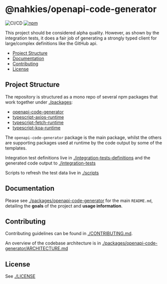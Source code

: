 # @nahkies/openapi-code-generator
![CI/CD](https://github.com/mnahkies/openapi-code-generator/actions/workflows/ci.yml/badge.svg)
[![npm](https://img.shields.io/npm/v/@nahkies/openapi-code-generator.svg)](https://www.npmjs.com/package/@nahkies/openapi-code-generator)

This project should be considered alpha quality. However, as shown by the integration tests, it does a fair job of 
generating a strongly typed client for large/complex definitions like the GitHub api.

<!-- toc -->

- [Project Structure](#project-structure)
- [Documentation](#documentation)
- [Contributing](#contributing)
- [License](#license)

<!-- tocstop -->

## Project Structure
The repository is structured as a mono repo of several npm packages that work together under [./packages](./packages):
- [openapi-code-generator](./packages/openapi-code-generator)
- [typescript-axios-runtime](./packages/typescript-axios-runtime)
- [typescript-fetch-runtime](./packages/typescript-fetch-runtime)
- [typescript-koa-runtime](./packages/typescript-koa-runtime)

The `openapi-code-generator` package is the main package, whilst the others are supporting packages used at runtime by
the code output by some of the templates.

Integration test definitions live in [./integration-tests-definitions](./integration-tests-definitions) and the generated
code output to [./integration-tests](./integration-tests)

Scripts to refresh the test data live in [./scripts](./scripts)

## Documentation
Please see [./packages/openapi-code-generator](./packages/openapi-code-generator) for the main `README.md`, detailing the **goals**
of the project and **usage information**.

## Contributing
Contributing guidelines can be found in [./CONTRIBUTING.md](./CONTRIBUTING.md).

An overview of the codebase architecture is in [./packages/openapi-code-generator/ARCHITECTURE.md](./packages/openapi-code-generator/ARCHITECTURE.md)

## License
See [./LICENSE](./LICENSE)
